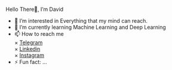Hello There👋, I’m David  

   
- 👀 I’m interested in Everything that my mind can reach.  
- 🌱 I’m currently learning Machine Learning and Deep Learning  
- 📫 How to reach me\
    × [Telegram]()\
    × [Linkedin]()\
    × [Instagram]()
- ⚡ Fun fact: ...

<!---
WhiteTorn/WhiteTorn is a ✨ special ✨ repository because its `README.md` (this file) appears on your GitHub profile.
You can click the Preview link to take a look at your changes.
--->
